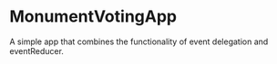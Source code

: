 # MonumentVotingApp
A simple app that combines the functionality of event delegation and eventReducer.
